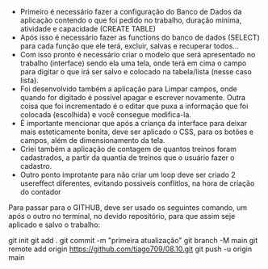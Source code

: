- Primeiro é necessário fazer a configuração do Banco de Dados da aplicação contendo o que foi pedido no trabalho, duração minima, atividade e capacidade (CREATE TABLE) 
- Após isso é necessário fazer as functions do banco de dados (SELECT) para cada função que ele terá, excluir, salvas e recuperar todos...
- Com isso pronto é necessário criar o modelo que será apresentado no trabalho (interface) sendo ela uma tela, onde terá em cima o campo para digitar o que irá ser salvo e colocado na tabela/lista (nesse caso lista). 
- Foi desenvolvido também a aplicação para Limpar campos, onde quando for digitado é possível apagar e escrever novamente. Outra coisa que foi incrementado é o editar que puxa a informação que foi colocada (escolhida) e você consegue modifica-la.
- É importante mencionar que após a criança da interface para deixar mais esteticamente bonita, deve ser aplicado o CSS, para os botões e campos, além de dimensionamento da tela.
- Criei também a aplicação de contagem de quantos treinos foram cadastrados, a partir da quantia de treinos que o usuário fazer o cadastro.
- Outro ponto improtante para não criar um loop deve ser criado 2 usereffect diferentes, evitando possiveis conflitlos, na hora de criação do contador

Para passar para o GITHUB, deve ser usado os seguintes comando, um após o outro no terminal, no devido repositório, para que assim seje aplicado e salvo o trabalho:

git init
git add .
git commit -m "primeira atualização"
git branch -M main
git remote add origin https://github.com/tiago709/08.10.git
git push -u origin main